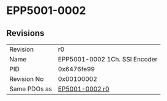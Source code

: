 # EPP5001-0002

## Revisions
<table>
<tr>
<td>Revision</td>
<td>r0</td>
</tr>
<tr>
<td>Name</td>
<td>EPP5001-0002 1Ch. SSI Encoder</td>
</tr>
<tr>
<td>PID</td>
<td>0x6476fe99</td>
</tr>
<tr>
<td>Revision No</td>
<td>0x00100002</td>
</tr>
<tr>
<td>Same PDOs as</td>
<td><a href="EP5001-0002.md">EP5001-0002 r0</a></td>
</tr>
</table>
